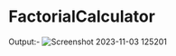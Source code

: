 # FactorialCalculator
Output:-
![Screenshot 2023-11-03 125201](https://github.com/dhairya8594/FactorialCalculator/assets/116621734/02faf788-b2c5-4c4f-865c-7e121840ffcf)
